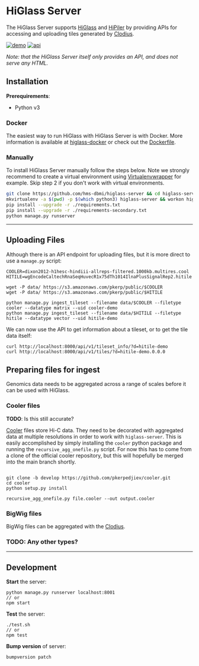 # HiGlass Server

The HiGlass Server supports [HiGlass](https://github.com/hms-dbmi/higlass) and [HiPiler](https://github.com/flekschas/hipiler)
by providing APIs for accessing and uploading tiles generated by
[Clodius](https://github.com/hms-dbmi/clodius).

[![demo](https://img.shields.io/badge/higlass-👍-red.svg?colorB=0f5d92)](http://higlass.io)
[![api](https://img.shields.io/badge/api-documentation-red.svg?colorB=0f5d92)](API.md)

_Note: that the HiGlass Server itself only provides an API, and does not serve any HTML._

## Installation

**Prerequirements**:

- Python v3

### Docker

The easiest way to run HiGlass with HiGlass Server is with Docker. More information is available at [higlass-docker](https://github.com/hms-dbmi/higlass-docker#readme) or check out the [Dockerfile](docker-context/Dockerfile).

### Manually

To install HiGlass Server manually follow the steps below. Note we strongly recommend to create a virtual environment using [Virtualenvwrapper](https://pypi.python.org/pypi/virtualenvwrapper) for example. Skip step 2 if you don't work with virtual environments.

```bash
git clone https://github.com/hms-dbmi/higlass-server && cd higlass-server
mkvirtualenv -a $(pwd) -p $(which python3) higlass-server && workon higlass-server
pip install --upgrade -r ./requirements.txt
pip install --upgrade -r ./requirements-secondary.txt
python manage.py runserver
```

---

## Uploading Files

Although there is an API endpoint for uploading files, but it is more direct to use a `manage.py` script:
```
COOLER=dixon2012-h1hesc-hindiii-allreps-filtered.1000kb.multires.cool
HITILE=wgEncodeCaltechRnaSeqHuvecR1x75dTh1014IlnaPlusSignalRep2.hitile

wget -P data/ https://s3.amazonaws.com/pkerp/public/$COOLER
wget -P data/ https://s3.amazonaws.com/pkerp/public/$HITILE

python manage.py ingest_tileset --filename data/$COOLER --filetype cooler --datatype matrix --uid cooler-demo
python manage.py ingest_tileset --filename data/$HITILE --filetype hitile --datatype vector --uid hitile-demo
```

We can now use the API to get information about a tileset, or to get the tile data itself:
```
curl http://localhost:8000/api/v1/tileset_info/?d=hitile-demo
curl http://localhost:8000/api/v1/tiles/?d=hitile-demo.0.0.0
```

## Preparing files for ingest

Genomics data needs to be aggregated across a range of scales before it can be used with HiGlass.

### Cooler files

**TODO**: Is this still accurate?

[Cooler](https://github.com/mirnylab/cooler) files store Hi-C data. They need to be decorated with aggregated
data at multiple resolutions in order to work with `higlass-server`. This is easily accomplished by simply 
installing the `cooler` python package and running the `recursive_agg_onefile.py` script. For now this has 
to come from a clone of the official cooler repository, but this will hopefully be merged into the main branch shortly.

```

git clone -b develop https://github.com/pkerpedjiev/cooler.git
cd cooler
python setup.py install

recursive_agg_onefile.py file.cooler --out output.cooler
```

### BigWig files

BigWig files can be aggregated with the [Clodius](https://github.com/hms-dbmi/clodius#bigwig-files).

### **TODO**: Any other types?

---

## Development

**Start** the server:

```
python manage.py runserver localhost:8001
// or
npm start
```

**Test** the server:

```
./test.sh
// or
npm test
```

**Bump version** of server:

```
bumpversion patch
```
